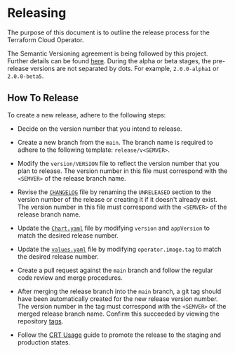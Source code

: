 # Releasing

The purpose of this document is to outline the release process for the Terraform Cloud Operator.

The Semantic Versioning agreement is being followed by this project. Further details can be found [here](https://semver.org/). During the alpha or beta stages, the pre-release versions are not separated by dots. For example, `2.0.0-alpha1` or `2.0.0-beta5`.

## How To Release

To create a new release, adhere to the following steps:

- Decide on the version number that you intend to release.

- Create a new branch from the `main`. The branch name is required to adhere to the following template: `release/v<SEMVER>`.

- Modify the `version/VERSION` file to reflect the version number that you plan to release. The version number in this file must correspond with the `<SEMVER>` of the release branch name.

- Revise the [`CHANGELOG`](./CHANGELOG.md) file by renaming the `UNRELEASED` section to the version number of the release or creating it if it doesn't already exist. The version number in this file must correspond with the `<SEMVER>` of the release branch name.

- Update the [`Chart.yaml`](./charts/terraform-cloud-operator/Chart.yaml) file by modifying `version` and `appVersion` to match the desired release number.

- Update the [`values.yaml`](./charts/terraform-cloud-operator/values.yaml) file by modifying `operator.image.tag` to match the desired release number.

- Create a pull request against the `main` branch and follow the regular code review and merge procedures.

- After merging the release branch into the `main` branch, a git tag should have been automatically created for the new release version number. The version number in the tag must correspond with the `<SEMVER>` of the merged release branch name. Confirm this succeeded by viewing the repository [tags](https://github.com/hashicorp/terraform-cloud-operator/tags).

- Follow the [CRT Usage](https://hashicorp.atlassian.net/wiki/spaces/RELENG/pages/2309390389/Part+3+CRT+Usage) guide to promote the release to the staging and production states.
